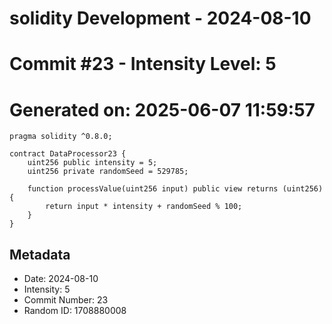 ﻿# solidity Development - 2024-08-10
# Commit #23 - Intensity Level: 5
# Generated on: 2025-06-07 11:59:57
```solidity
pragma solidity ^0.8.0;

contract DataProcessor23 {
    uint256 public intensity = 5;
    uint256 private randomSeed = 529785;

    function processValue(uint256 input) public view returns (uint256) {
        return input * intensity + randomSeed % 100;
    }
}
```
## Metadata
- Date: 2024-08-10
- Intensity: 5
- Commit Number: 23
- Random ID: 1708880008
